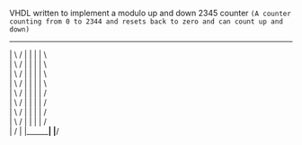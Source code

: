 VHDL written to implement a modulo up and down 2345 counter
`(A counter counting from 0 to 2344 and resets back to zero and can count up and down)`
 _                  _       ________________        ___________               
| \                / |     |                |      |           \               
|  \              /  |     |                |      |            \              
|   \            /   |     |                |      |             \             
|    \          /    |     |                |      |              \           
|     \        /     |     |                |      |              /          
|      \      /      |     |                |      |             /             
|       \    /       |     |                |      |            /               
|        \  /        |     |                |      |           /              
|         \/         |     |________________|      |__________/                            
